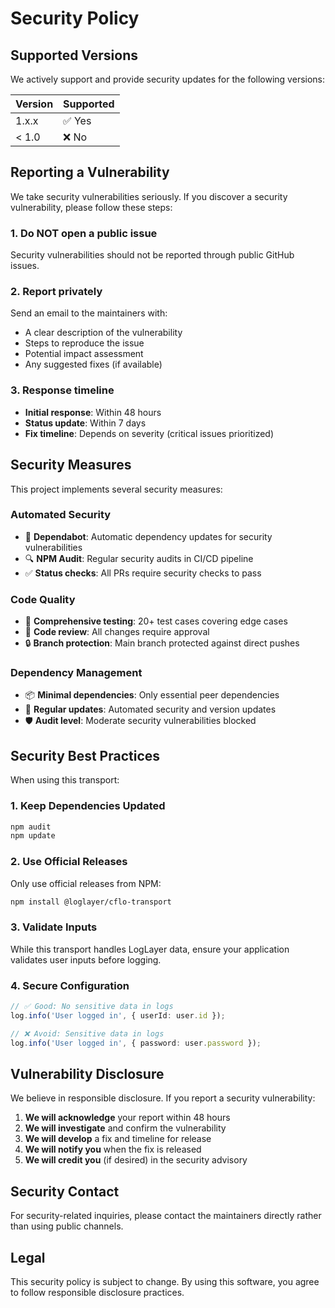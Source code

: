 # Security Policy

## Supported Versions

We actively support and provide security updates for the following versions:

| Version | Supported          |
| ------- | ------------------ |
| 1.x.x   | ✅ Yes             |
| < 1.0   | ❌ No              |

## Reporting a Vulnerability

We take security vulnerabilities seriously. If you discover a security vulnerability, please follow these steps:

### 1. **Do NOT** open a public issue
Security vulnerabilities should not be reported through public GitHub issues.

### 2. Report privately
Send an email to the maintainers with:
- A clear description of the vulnerability
- Steps to reproduce the issue
- Potential impact assessment
- Any suggested fixes (if available)

### 3. Response timeline
- **Initial response**: Within 48 hours
- **Status update**: Within 7 days
- **Fix timeline**: Depends on severity (critical issues prioritized)

## Security Measures

This project implements several security measures:

### Automated Security
- 🤖 **Dependabot**: Automatic dependency updates for security vulnerabilities
- 🔍 **NPM Audit**: Regular security audits in CI/CD pipeline
- ✅ **Status checks**: All PRs require security checks to pass

### Code Quality
- 🧪 **Comprehensive testing**: 20+ test cases covering edge cases
- 📝 **Code review**: All changes require approval
- 🔒 **Branch protection**: Main branch protected against direct pushes

### Dependency Management
- 📦 **Minimal dependencies**: Only essential peer dependencies
- 🔄 **Regular updates**: Automated security and version updates
- 🛡️ **Audit level**: Moderate security vulnerabilities blocked

## Security Best Practices

When using this transport:

### 1. Keep Dependencies Updated
```bash
npm audit
npm update
```

### 2. Use Official Releases
Only use official releases from NPM:
```bash
npm install @loglayer/cflo-transport
```

### 3. Validate Inputs
While this transport handles LogLayer data, ensure your application validates user inputs before logging.

### 4. Secure Configuration
```typescript
// ✅ Good: No sensitive data in logs
log.info('User logged in', { userId: user.id });

// ❌ Avoid: Sensitive data in logs
log.info('User logged in', { password: user.password });
```

## Vulnerability Disclosure

We believe in responsible disclosure. If you report a security vulnerability:

1. **We will acknowledge** your report within 48 hours
2. **We will investigate** and confirm the vulnerability
3. **We will develop** a fix and timeline for release
4. **We will notify you** when the fix is released
5. **We will credit you** (if desired) in the security advisory

## Security Contact

For security-related inquiries, please contact the maintainers directly rather than using public channels.

## Legal

This security policy is subject to change. By using this software, you agree to follow responsible disclosure practices.